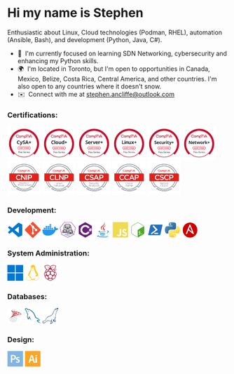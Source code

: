 Hi my name is Stephen
=================================

Enthusiastic about Linux, Cloud technologies (Podman, RHEL), automation (Ansible, Bash), and development (Python, Java, C#). 

* 🧠  I'm currently focused on learning SDN Networking, cybersecurity and enhancing my Python skills.
* 🌍  I'm located in Toronto, but I'm open to opportunities in Canada, Mexico, Belize, Costa Rica, Central America, and other countries. I'm also open to any countries where it doesn't snow.
* ✉️  Connect with me at [stephen.ancliffe@outlook.com](mailto:stephen.ancliffe@outlook.com)

### Certifications:
<p align="left">
      <a href="https://www.credly.com/badges/fa79245a-bc6a-4a31-b9b9-f57512e4c1c0/public_url" target="_blank" rel="noreferrer"><img src="https://raw.githubusercontent.com/BranchingBad/BranchingBad/refs/heads/main/images/cysa.png" width="76" height="76" alt="cysa" /></a>
      <a href="https://www.credly.com/badges/867dd6d5-5be8-43d9-92a4-28935112cedf/public_url" target="_blank" rel="noreferrer"><img src="https://raw.githubusercontent.com/BranchingBad/BranchingBad/refs/heads/main/images/cloud.png" width="76" height="76" alt="cloud" /></a>
    <a href="https://www.credly.com/badges/5575b431-8c47-437f-bd5f-2680f954f3de/public_url" target="_blank" rel="noreferrer"><img src="https://raw.githubusercontent.com/BranchingBad/BranchingBad/refs/heads/main/images/server.png" width="76" height="76" alt="server" /></a>
      <a href="https://www.credly.com/badges/cb8ca8ad-22e5-4220-b071-474caf04cbb5/public_url" target="_blank" rel="noreferrer"><img src="https://raw.githubusercontent.com/BranchingBad/BranchingBad/refs/heads/main/images/linux.png" width="76" height="76" alt="linux" /></a>
      <a href="https://www.credly.com/badges/445b9798-60ee-45d4-8cb8-ac71b19c8f17/public_url" target="_blank" rel="noreferrer"><img src="https://raw.githubusercontent.com/BranchingBad/BranchingBad/refs/heads/main/images/security.png" width="76" height="76" alt="security" /></a>
      <a href="https://www.credly.com/badges/8a51eb8a-5540-4242-a148-b2e91857c840/public_url" target="_blank" rel="noreferrer"><img src="https://raw.githubusercontent.com/BranchingBad/BranchingBad/refs/heads/main/images/network.png" width="76" height="76" alt="network" /></a>
    <a href="https://www.credly.com/badges/31b89a10-9231-480e-bfd0-91e3dbee585c/public_url" target="_blank" rel="noreferrer"><img src="https://raw.githubusercontent.com/BranchingBad/BranchingBad/refs/heads/main/images/cnip.png" width="76" height="76" alt="CNIP" /></a>
    <a href="https://www.credly.com/badges/df7d6e97-3a23-4ae5-9978-baf35144594a/public_url" target="_blank" rel="noreferrer"><img src="https://raw.githubusercontent.com/BranchingBad/BranchingBad/refs/heads/main/images/clnp.png" width="76" height="76" alt="CLNP" /></a>
      <a href="https://www.credly.com/badges/95b670b6-d2de-4ed4-a76a-026301bf8293/public_url" target="_blank" rel="noreferrer"><img src="https://raw.githubusercontent.com/BranchingBad/BranchingBad/refs/heads/main/images/csap.png" width="76" height="76" alt="CSAP" /></a>
      <a href="https://www.credly.com/badges/9244e1ab-9c43-4453-bd1c-92177eaff966/public_url" target="_blank" rel="noreferrer"><img src="https://raw.githubusercontent.com/BranchingBad/BranchingBad/refs/heads/main/images/ccap.png" width="76" height="76" alt="CCAP" /></a>
      <a href="https://www.credly.com/badges/8f5bab63-e4f3-4162-b004-ef5c4abf4f1f/public_url" target="_blank" rel="noreferrer"><img src="https://raw.githubusercontent.com/BranchingBad/BranchingBad/refs/heads/main/images/cscp.png" width="76" height="76" alt="CSCP" /></a>           
</p>

### Development:
<p align="left">
  <a href="https://code.visualstudio.com/" target="_blank" rel="noreferrer"><img src="https://raw.githubusercontent.com/BranchingBad/BranchingBad/refs/heads/main/images/visualstudiocode-colored.svg" width="36" height="36" alt="VS Code" /></a>
  <a href="https://git-scm.com/" target="_blank" rel="noreferrer"><img src="https://raw.githubusercontent.com/BranchingBad/BranchingBad/refs/heads/main/images/git-colored.svg" width="36" height="36" alt="Git" /></a>
  <a href="https://www.docker.com/" target="_blank" rel="noreferrer"><img src="https://raw.githubusercontent.com/BranchingBad/BranchingBad/refs/heads/main/images/docker-colored.svg" width="36" height="36" alt="Docker" /></a>
   <a href="https://podman.io/" target="_blank" rel="noreferrer"><img src="https://raw.githubusercontent.com/BranchingBad/BranchingBad/refs/heads/main/images/podman-logo.svg" width="36" height="36" alt="podman" /></a>
  <a href="https://docs.microsoft.com/en-us/dotnet/csharp/" target="_blank" rel="noreferrer"><img src="https://raw.githubusercontent.com/BranchingBad/BranchingBad/refs/heads/main/images/csharp-colored.svg" width="36" height="36" alt="C#" /></a>
  <a href="https://www.oracle.com/java/" target="_blank" rel="noreferrer"><img src="https://raw.githubusercontent.com/BranchingBad/BranchingBad/refs/heads/main/images/java-colored.svg" width="36" height="36" alt="Java" /></a>
  <a href="https://developer.mozilla.org/en-US/docs/Web/JavaScript" target="_blank" rel="noreferrer"><img src="https://raw.githubusercontent.com/BranchingBad/BranchingBad/refs/heads/main/images/javascript-colored.svg" width="36" height="36" alt="JavaScript" /></a>
  <a href="https://www.gnu.org/software/bash/" target="_blank" rel="noreferrer"><img src="https://raw.githubusercontent.com/BranchingBad/BranchingBad/refs/heads/main/images/gnubash-colored.svg" width="36" height="36" alt="GNU Bash" /></a>
  <a href="https://microsoft.com/powershell" target="_blank" rel="noreferrer"><img src="https://raw.githubusercontent.com/BranchingBad/BranchingBad/refs/heads/main/images/powershell-colored.svg" width="36" height="36" alt="Powershell" /></a>
  <a href="https://www.python.org/" target="_blank" rel="noreferrer"><img src="https://raw.githubusercontent.com/BranchingBad/BranchingBad/refs/heads/main/images/python-colored.svg" width="36" height="36" alt="Python" /></a>
  <a href="https://www.ansible.com/" target="_blank" rel="noreferrer"><img src="https://raw.githubusercontent.com/BranchingBad/BranchingBad/refs/heads/main/images/ansible.svg" width="36" height="36" alt="Python" /></a>
</p>

### System Administration:
<p align="left">
  <a href="https://www.microsoft.com/en-ca/windows" target="_blank" rel="noreferrer"><img src="https://raw.githubusercontent.com/BranchingBad/BranchingBad/refs/heads/main/images/Windows_logo_-_2021.svg" width="36" height="36" alt="Windows" /><a>
  <a href="https://www.linux.org" target="_blank" rel="noreferrer"><img src="https://raw.githubusercontent.com/BranchingBad/BranchingBad/refs/heads/main/images/linux-colored.svg" width="36" height="36" alt="Linux" /></a>
  <a href="https://www.raspberrypi.org/" target="_blank" rel="noreferrer"><img src="https://raw.githubusercontent.com/BranchingBad/BranchingBad/refs/heads/main/images/raspberrypi-colored.svg" width="36" height="36" alt="Raspberry Pi" /><a>
</p>

### Databases:
<p align="left">
  <a href="https://www.microsoft.com/en-us/sql-server" target="_blank" rel="noreferrer"><img src="https://raw.githubusercontent.com/BranchingBad/BranchingBad/refs/heads/main/images/mssql.svg" width="36" height="36" alt="MsSQL" /></a>
  <a href="https://www.mysql.com/" target="_blank" rel="noreferrer"><img src="https://raw.githubusercontent.com/BranchingBad/BranchingBad/refs/heads/main/images/mysql-colored.svg" width="36" height="36" alt="MySQL" /></a>
  <a href="https://mariadb.com/" target="_blank" rel="noreferrer"><img src="https://raw.githubusercontent.com/BranchingBad/BranchingBad/refs/heads/main/images/mariadb.svg" width="36" height="36" alt="mariaDB" /></a>
</p>

### Design:
<p align="left">
  <a href="https://www.adobe.com/ca/products/photoshop.html" target="_blank" rel="noreferrer"><img src="https://raw.githubusercontent.com/BranchingBad/BranchingBad/refs/heads/main/images/photoshop-colored.svg" width="36" height="36" alt="Photoshop" /></a>
  <a href="https://www.adobe.com/ca/products/illustrator.html" target="_blank" rel="noreferrer"><img src="https://raw.githubusercontent.com/BranchingBad/BranchingBad/refs/heads/main/images/illustrator-colored.svg" width="36" height="36" alt="Illustrator" /></a>
</p>
